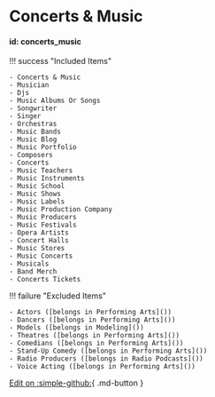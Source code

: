 # **Concerts & Music**

#### id: concerts_music

!!! success "Included Items"

    - Concerts & Music
    - Musician
    - Djs
    - Music Albums Or Songs
    - Songwriter
    - Singer
    - Orchestras
    - Music Bands
    - Music Blog
    - Music Portfolio
    - Composers
    - Concerts
    - Music Teachers
    - Music Instruments
    - Music School
    - Music Shows
    - Music Labels
    - Music Production Company
    - Music Producers
    - Music Festivals
    - Opera Artists
    - Concert Halls
    - Music Stores
    - Music Concerts
    - Musicals
    - Band Merch
    - Concerts Tickets

!!! failure "Excluded Items"

    - Actors ([belongs in Performing Arts]())
    - Dancers ([belongs in Performing Arts]())
    - Models ([belongs in Modeling]())
    - Theatres ([belongs in Performing Arts]())
    - Comedians ([belongs in Performing Arts]())
    - Stand-Up Comedy ([belongs in Performing Arts]())
    - Radio Producers ([belongs in Radio Podcasts]())
    - Voice Acting ([belongs in Performing Arts]())

[Edit on :simple-github:](https://github.com/SergeyShytikov/taxonomy-demo/blob/master/docs/Art%26Entertainment/concerts_and_music.md){ .md-button }
